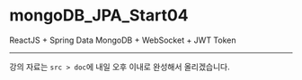 # mongoDB_JPA_Start04
ReactJS + Spring Data MongoDB + WebSocket + JWT Token
* * *
강의 자료는 `src > doc`에 내일 오후 이내로 완성해서 올리겠습니다.
